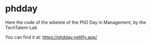 # phdday

Here the code of the wbeiste of the PhD Day in Management, by the TechTalent-Lab

You can find it at: https://phdday.netlify.app/
